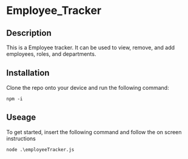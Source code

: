 # Employee_Tracker


## Description

This is a Employee tracker. It can be used to view, remove, and add employees, roles, and departments. 

## Installation 

Clone the repo onto your device and run the following command:
```
npm -i
```

## Useage

To get started, insert the following command and follow the on screen instructions
```
node .\employeeTracker.js
```
